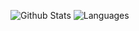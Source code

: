 <!--

### Hi there 👋

**Holt59/Holt59** is a ✨ _special_ ✨ repository because its `README.md` (this file) appears on your GitHub profile.

Here are some ideas to get you started:

- 🔭 I’m currently working on ...
- 🌱 I’m currently learning ...
- 👯 I’m looking to collaborate on ...
- 🤔 I’m looking for help with ...
- 💬 Ask me about ...
- 📫 How to reach me: ...
- 😄 Pronouns: ...
- ⚡ Fun fact: ...
-->

<p style="text-align: center;">
  
![Github Stats](https://github-readme-stats.vercel.app/api?username=holt59&show_icons=true&theme=transparent&count_private=true)
![Languages](https://github-readme-stats.vercel.app/api/top-langs/?username=Holt59&layout=compact&theme=transparent&count_private=true)

</p>
